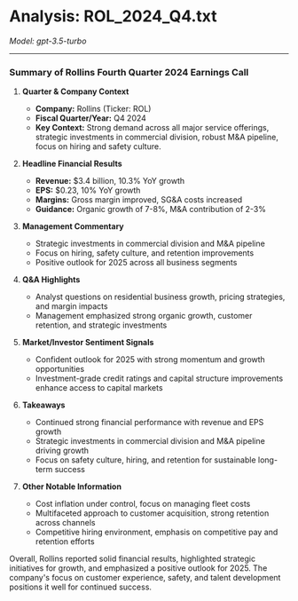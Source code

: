 # Analysis: ROL_2024_Q4.txt

*Model: gpt-3.5-turbo*

---

### Summary of Rollins Fourth Quarter 2024 Earnings Call

1. **Quarter & Company Context**
   - **Company:** Rollins (Ticker: ROL)
   - **Fiscal Quarter/Year:** Q4 2024
   - **Key Context:** Strong demand across all major service offerings, strategic investments in commercial division, robust M&A pipeline, focus on hiring and safety culture.

2. **Headline Financial Results**
   - **Revenue:** $3.4 billion, 10.3% YoY growth
   - **EPS:** $0.23, 10% YoY growth
   - **Margins:** Gross margin improved, SG&A costs increased
   - **Guidance:** Organic growth of 7-8%, M&A contribution of 2-3%

3. **Management Commentary**
   - Strategic investments in commercial division and M&A pipeline
   - Focus on hiring, safety culture, and retention improvements
   - Positive outlook for 2025 across all business segments

4. **Q&A Highlights**
   - Analyst questions on residential business growth, pricing strategies, and margin impacts
   - Management emphasized strong organic growth, customer retention, and strategic investments

5. **Market/Investor Sentiment Signals**
   - Confident outlook for 2025 with strong momentum and growth opportunities
   - Investment-grade credit ratings and capital structure improvements enhance access to capital markets

6. **Takeaways**
   - Continued strong financial performance with revenue and EPS growth
   - Strategic investments in commercial division and M&A pipeline driving growth
   - Focus on safety culture, hiring, and retention for sustainable long-term success

7. **Other Notable Information**
   - Cost inflation under control, focus on managing fleet costs
   - Multifaceted approach to customer acquisition, strong retention across channels
   - Competitive hiring environment, emphasis on competitive pay and retention efforts

Overall, Rollins reported solid financial results, highlighted strategic initiatives for growth, and emphasized a positive outlook for 2025. The company's focus on customer experience, safety, and talent development positions it well for continued success.